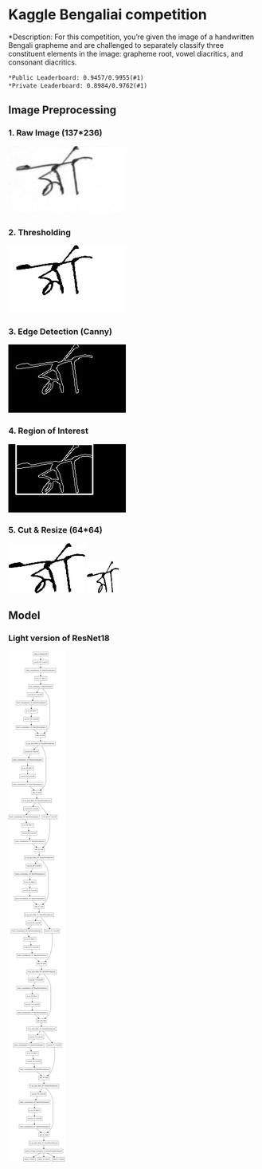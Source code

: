 # Kaggle Bengaliai competition

*Description:  For this competition, you’re given the image of a handwritten Bengali grapheme and are
challenged to separately classify three constituent elements in the image: grapheme root, vowel diacritics, and consonant diacritics.

    *Public Leaderboard: 0.9457/0.9955(#1)
    *Private Leaderboard: 0.8984/0.9762(#1)

## Image Preprocessing
### 1. Raw Image (137*236)
<img src="data_description/sample_1-0.png">

### 2. Thresholding
<img src="data_description/sample_1-1.png">

### 3. Edge Detection (Canny)
<img src="data_description/sample_1-2.png">

### 4. Region of Interest
<img src="data_description/sample_1-3.png">

### 5. Cut & Resize (64*64)
<img src="data_description/sample_1-4.png">
<img src="data_description/sample_1-5.png">

## Model

### Light version of ResNet18
<img src="model/resnet-18-light.png">

